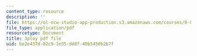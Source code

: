```yaml
---
content_type: resource
description: ''
file: https://ol-ocw-studio-app-production.s3.amazonaws.com/courses/8-851-effective-field-theory-spring-2013/be2e437d02c91e35dd8f40b5450b2b7f_tKo9-jn7A3g.pdf
file_type: application/pdf
resourcetype: Document
title: 3play pdf file
uid: be2e437d-02c9-1e35-dd8f-40b5450b2b7f
---
```

